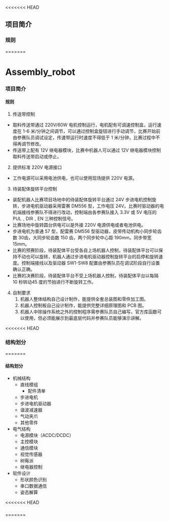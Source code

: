 <<<<<<< HEAD
## 项目简介

### 规则
=======
# Assembly_robot

### 项目简介

#### 规则
1. 传送带控制
- 取料传送带通过 220V/60W 电机控制运行，电机配有可调速控制盒，运行速度在 1-6 米/分钟之间调节，可以通过控制盒旋钮进行手动调节，比赛开始前由参赛队员调试设定，传速带运行时速度不得低于 1 米/分钟，比赛过程中不得再调节修改。
- 传送带上配有 12V 继电器模块，比赛中机器人可以通过 12V 继电器模块控制取料传送带启动或停止。
2. 提供标准 220V 电源接口
- 工作电源可以采用电池供电，也可以使用现场提供 220V 电源。
3. 待装配体旋转平台控制
- 装配机器人比赛项目场地中的待装配体旋转平台通过 24V 步进电机控制旋转，步进电机驱动器采用雷赛 DM556 型，工作电压 24V。比赛时驱动器的电机端接线参赛队不得进行改动，控制端由各参赛队接入 3.3V 或 5V 电压的 PUL﹑DIR﹑EN 三种控制信号。
- 比赛场地中旋转圆台供电可以是外接 220V 电源供电或者电池供电。
- 步进电机为普通 57 型，配雷赛 DM556 型驱动器，皮带传动机构小同步轮齿数 30齿，大同步轮齿数 150 齿，两个同步轮中心距 190mm。同步带宽 15mm。
- 比赛的预赛阶段，待装配体平台受各自上场机器人控制，待装配体平台可以保持不动也可以旋转，机器人通过步进电机驱动器控制旋转平台的启停和旋转速度。控制端接线以及驱动器 SW1-SW8 配置由参赛队员在调试阶段自行设置确认正确。
- 比赛的决赛阶段，待装配体平台不受上场机器人控制，待装配体平台以每隔 10 秒转动45 度的节拍进行不断旋转工作。
4. 自制要求 
   1) 机器人整体结构自己设计制作，能提供全套总装图和零件加工图。
   2) 机器人控制板自己设计制作，能提供完整详细原理图和 PCB 图。
   3) 机器人中除操作系统之外的控制程序需参赛队员自己编写，官方库函数可以使用，但必须能展示到最底层代码并参赛队员能够演示讲解。

<<<<<<< HEAD
### 结构划分
=======
#### 结构划分
- 机械结构
  - 直线模组
    - 配件清单
  - 步进电机
  - 步进电机驱动器
  - 谐波减速器
  - 气动夹爪
  - 其他零件
- 电气结构
  - 电源模块（ACDC/DCDC）
  - 主控模块
  - 通信模块
  - 视觉传感器
  - 树莓派
  - 继电器控制
- 软件设计
  - 形状颜色识别
  - 串口数据通信
  - 姿态解算

<<<<<<< HEAD
### 
=======
#### 
